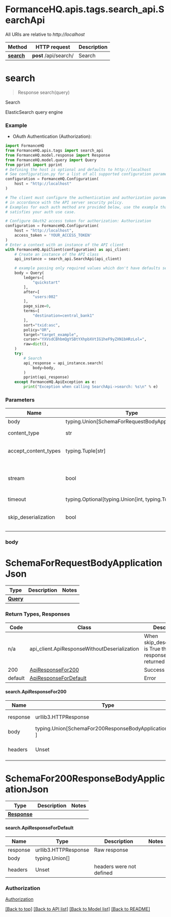 <a name="__pageTop"></a>
# FormanceHQ.apis.tags.search_api.SearchApi

All URIs are relative to *http://localhost*

Method | HTTP request | Description
------------- | ------------- | -------------
[**search**](#search) | **post** /api/search/ | Search

# **search**
<a name="search"></a>
> Response search(query)

Search

ElasticSearch query engine

### Example

* OAuth Authentication (Authorization):
```python
import FormanceHQ
from FormanceHQ.apis.tags import search_api
from FormanceHQ.model.response import Response
from FormanceHQ.model.query import Query
from pprint import pprint
# Defining the host is optional and defaults to http://localhost
# See configuration.py for a list of all supported configuration parameters.
configuration = FormanceHQ.Configuration(
    host = "http://localhost"
)

# The client must configure the authentication and authorization parameters
# in accordance with the API server security policy.
# Examples for each auth method are provided below, use the example that
# satisfies your auth use case.

# Configure OAuth2 access token for authorization: Authorization
configuration = FormanceHQ.Configuration(
    host = "http://localhost",
    access_token = 'YOUR_ACCESS_TOKEN'
)
# Enter a context with an instance of the API client
with FormanceHQ.ApiClient(configuration) as api_client:
    # Create an instance of the API class
    api_instance = search_api.SearchApi(api_client)

    # example passing only required values which don't have defaults set
    body = Query(
        ledgers=[
            "quickstart"
        ],
        after=[
            "users:002"
        ],
        page_size=0,
        terms=[
            "destination=central_bank1"
        ],
        sort="txid:asc",
        policy="OR",
        target="target_example",
        cursor="YXVsdCBhbmQgYSBtYXhpbXVtIG1heF9yZXN1bHRzLol=",
        raw=dict(),
    )
    try:
        # Search
        api_response = api_instance.search(
            body=body,
        )
        pprint(api_response)
    except FormanceHQ.ApiException as e:
        print("Exception when calling SearchApi->search: %s\n" % e)
```
### Parameters

Name | Type | Description  | Notes
------------- | ------------- | ------------- | -------------
body | typing.Union[SchemaForRequestBodyApplicationJson] | required |
content_type | str | optional, default is 'application/json' | Selects the schema and serialization of the request body
accept_content_types | typing.Tuple[str] | default is ('application/json', ) | Tells the server the content type(s) that are accepted by the client
stream | bool | default is False | if True then the response.content will be streamed and loaded from a file like object. When downloading a file, set this to True to force the code to deserialize the content to a FileSchema file
timeout | typing.Optional[typing.Union[int, typing.Tuple]] | default is None | the timeout used by the rest client
skip_deserialization | bool | default is False | when True, headers and body will be unset and an instance of api_client.ApiResponseWithoutDeserialization will be returned

### body

# SchemaForRequestBodyApplicationJson
Type | Description  | Notes
------------- | ------------- | -------------
[**Query**](../../models/Query.md) |  | 


### Return Types, Responses

Code | Class | Description
------------- | ------------- | -------------
n/a | api_client.ApiResponseWithoutDeserialization | When skip_deserialization is True this response is returned
200 | [ApiResponseFor200](#search.ApiResponseFor200) | Success
default | [ApiResponseForDefault](#search.ApiResponseForDefault) | Error

#### search.ApiResponseFor200
Name | Type | Description  | Notes
------------- | ------------- | ------------- | -------------
response | urllib3.HTTPResponse | Raw response |
body | typing.Union[SchemaFor200ResponseBodyApplicationJson, ] |  |
headers | Unset | headers were not defined |

# SchemaFor200ResponseBodyApplicationJson
Type | Description  | Notes
------------- | ------------- | -------------
[**Response**](../../models/Response.md) |  | 


#### search.ApiResponseForDefault
Name | Type | Description  | Notes
------------- | ------------- | ------------- | -------------
response | urllib3.HTTPResponse | Raw response |
body | typing.Union[] |  |
headers | Unset | headers were not defined |

### Authorization

[Authorization](../../../README.md#Authorization)

[[Back to top]](#__pageTop) [[Back to API list]](../../../README.md#documentation-for-api-endpoints) [[Back to Model list]](../../../README.md#documentation-for-models) [[Back to README]](../../../README.md)

